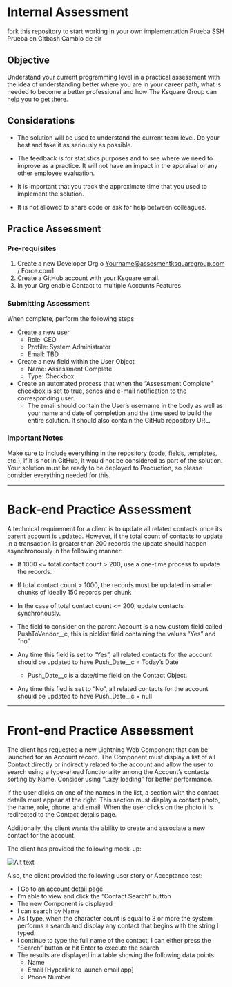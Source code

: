# Internal Assessment
fork this repository to start working in your own implementation
Prueba SSH
Prueba en Gitbash
Cambio de dir
## Objective
Understand your current programming level in a practical assessment with the idea of understanding better where you are in your career path, what is needed to become a better professional and how The Ksquare Group can help you to get there.

## Considerations
* The solution will be used to understand the current team level. Do your best and take it as seriously as possible.

* The feedback is for statistics purposes and to see where we need to improve as a practice. It will not have an impact in the appraisal or any other employee evaluation.
    
* It is important that you track the approximate time that you used to implement the solution.
    
* It is not allowed to share code or ask for help between colleagues.

## Practice Assessment

### Pre-requisites
1. Create a new Developer Org o Yourname@assesmentksquaregroup.com / Force.com1
2. Create a GitHub account with your Ksquare email.
3. In your Org enable Contact to multiple Accounts Features


### Submitting Assessment
When complete, perform the following steps

* Create a new user
    * Role: CEO
    * Profile: System Administrator
    * Email: TBD
* Create a new field within the User Object
    * Name: Assessment Complete
    * Type: Checkbox
* Create an automated process that when the “Assessment Complete” checkbox is set to true, sends and e-mail notification to the corresponding user.
    * The email should contain the User’s username in the body as well as your name and date of completion and the time used to build the entire solution. It should also contain the GitHub repository URL.

### Important Notes
Make sure to include everything in the repository (code, fields, templates, etc.), if it is not in GitHub, it would not be considered as part of the solution.
Your solution must be ready to be deployed to Production, so please consider everything needed for this.

- - - -

# Back-end Practice Assessment
A technical requirement for a client is to update all related contacts once its parent account is updated. However, if the total count of contacts to update in a transaction is greater than 200 records the update should happen asynchronously in the following manner:

* If 1000 <= total contact count > 200, use a one-time process to update the records.
* If total contact count > 1000, the records must be updated in smaller chunks of ideally 150 records per chunk
* In the case of total contact count <= 200, update contacts synchronously.
* The field to consider on the parent Account is a new custom field called PushToVendor__c, this is picklist field containing the values “Yes” and “no”.
* Any time this field is set to “Yes”, all related contacts for the account should be updated to have Push_Date__c = Today’s Date
    * Push_Date__c is a date/time field on the Contact Object.

* Any time this fied is set to “No”, all related contacts for the account should be updated to have Push_Date__c = null
- - - -
# Front-end Practice Assessment

The client has requested a new Lightning Web Component that can be launched for an Account record.
The Component must display a list of all Contact directly or indirectly related to the account and allow the user to search using a type-ahead functionality among the Account’s contacts sorting by Name. Consider using “Lazy loading” for better performance.

If the user clicks on one of the names in the list, a section with the contact details must appear at the right. This section must display a contact photo, the name, role, phone, and email. When the user clicks on the photo it is redirected to the Contact details page.

Additionally, the client wants the ability to create and associate a new contact for the account.

The client has provided the following mock-up:

![Alt text](contact-search.png?raw=true "Optional Title")

Also, the client provided the following user story or Acceptance test:
* I Go to an account detail page
* I’m able to view and click the “Contact Search” button
* The new Component is displayed
* I can search by Name
* As I type, when the character count is equal to 3 or more the system performs a search and display any contact that begins with the string I typed.
* I continue to type the full name of the contact, I can either press the “Search” button or hit Enter to execute the search
* The results are displayed in a table showing the following data points:
    * Name
    * Email [Hyperlink to launch email app]
    * Phone Number

